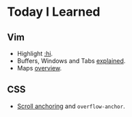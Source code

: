 # Today I Learned

## Vim

- Highlight [:hi](./entries/2020-07-31-hi.md).
- Buffers, Windows and Tabs [explained](./entries/2021-03-09-buffers-windows-tabs.md).
- Maps [overview](./entries/2021-03-10-vim-maps.md).

## CSS

- [Scroll anchoring](./entries/2020-08-05-overflow-anchor.md) and `overflow-anchor`.
